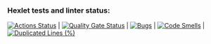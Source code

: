 ### Hexlet tests and linter status:
[![Actions Status](https://github.com/annetmyshkina/python-project-49/actions/workflows/hexlet-check.yml/badge.svg)](https://github.com/annetmyshkina/python-project-49/actions) | [![Quality Gate Status](https://sonarcloud.io/api/project_badges/measure?project=annetmyshkina_python-project-49&metric=alert_status)](https://sonarcloud.io/summary/new_code?id=annetmyshkina_python-project-49) | [![Bugs](https://sonarcloud.io/api/project_badges/measure?project=annetmyshkina_python-project-49&metric=bugs)](https://sonarcloud.io/summary/new_code?id=annetmyshkina_python-project-49) | [![Code Smells](https://sonarcloud.io/api/project_badges/measure?project=annetmyshkina_python-project-49&metric=code_smells)](https://sonarcloud.io/summary/new_code?id=annetmyshkina_python-project-49) | [![Duplicated Lines (%)](https://sonarcloud.io/api/project_badges/measure?project=annetmyshkina_python-project-49&metric=duplicated_lines_density)](https://sonarcloud.io/summary/new_code?id=annetmyshkina_python-project-49)

